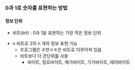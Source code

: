 ### 0과 1로 숫자를 표현하는 방법
#### 정보 단위
- 비트(bit) : 0과 1을 표현하는 가장 작은 정보 단위
* n 비트로 2의 n 개의 정보 표현 가능
  * 프로그램은 수만ㅇㅎ은 비트로 이루어져 있음
  * 비트보다 더 큰단위를 사용
    * 바이트, 킬로바이트, 메가바이트, 기가바이트, 테라바이트 
